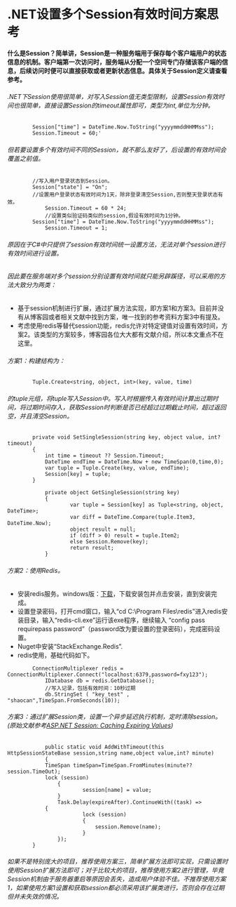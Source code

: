 # .NET设置多个Session有效时间方案思考
#### 什么是Session？简单讲，Session是一种服务端用于保存每个客户端用户的状态信息的机制。客户端第一次访问时，服务端从分配一个空间专门存储该客户端的信息，后续访问时便可以直接获取或者更新状态信息。具体关于Session定义请查看参考。

###### .NET下Session使用很简单，对写入Session值无类型限制，设置Session有效时间也很简单，直接设置Session的timeout属性即可，类型为int,单位为分钟。
```
		Session["time"] = DateTime.Now.ToString("yyyymmddHHMMss");
		Session.Timeout = 60;'
```
###### 但若要设置多个有效时间不同的Session，就不那么友好了，后设置的有效时间会覆盖之前值。
```
		//写入用户登录状态到Session。
		Session["state"] = "On";
		//设置用户登录状态有效时间为1天，除非登录清空Session,否则整天登录状态有效。
        	Session.Timeout = 60 * 24;
        	//设置类似验证码类似的session,假设有效时间为1分钟。
		Session["time"] = DateTime.Now.ToString("yyyymmddHHMMss");
       		Session.Timeout = 1;
```	
###### 原因在于C#中只提供了session有效时间统一设置方法，无法对单个session进行有效时间进行设置。

###### 因此要在服务端对多个session分别设置有效时间就只能另辟蹊径，可以采用的方法大致分为两类：
- 基于session机制进行扩展，通过扩展方法实现，即方案1和方案3。目前并没有从博客园或者相关文献中找到方案，唯一找到的参考资料方案3中有提及。
- 考虑使用redis等替代session功能，redis允许对特定键值对设置有效时间，方案2。该类型的方案较多，博客园各位大大都有文献介绍，所以本文重点不在这里。

###### 方案1：构建结构为：  
```
		Tuple.Create<string, object, int>(key, value, time)
```	
###### 的tuple元组，将tuple写入Session中。写入时根据传入有效时间计算出过期时间，将过期时间存入，获取Session时判断是否已经超过过期截止时间，超过返回空，并且清空Session。
```
		private void SetSingleSession(string key, object value, int? timeout)
		{
			int time = timeout ?? Session.Timeout;
			DateTime endTime = DateTime.Now + new TimeSpan(0,time,0);
			var tuple = Tuple.Create(key, value, endTime);
			Session[key] = tuple;
		}
		
        	private object GetSingleSession(string key)
        	{
            		var tuple = Session[key] as Tuple<string, object, DateTime>;
            		var diff = DateTime.Compare(tuple.Item3, DateTime.Now);
            		object result = null;
            		if (diff > 0) result = tuple.Item2;
            		else Session.Remove(key);
            		return result;
       		}
```	
###### 方案2：使用Redis。
- 安装redis服务。windows版：[下载](https://github.com/MicrosoftArchive/redis/releases)，下载安装包并点击安装，直到安装完成。
- 设置登录密码，打开cmd窗口，输入“cd C:\Program Files\redis”进入redis安装目录，输入“redis-cli.exe”运行该exe程序，继续输入 “config pass requirepass password”（password改为要设置的登录密码），完成密码设置。
- Nuget中安装“StackExchange.Redis”.
- redis使用，基础代码如下。
```
		ConnectionMultiplexer redis = ConnectionMultiplexer.Connect("localhost:6379,password=fxy123");
        	IDatabase db = redis.GetDatabase();
        	//写入记录，包括有效时间：10秒过期
        	db.StringSet ( "key_test" , "shaocan",TimeSpan.FromSeconds(10));
```	
###### 方案3：通过扩展Session类，设置一个异步延迟执行机制，定时清除session。(原始文献参考[ASP.NET Session: Caching Expiring Values](https://www.jitbit.com/alexblog/196-aspnet-session-caching-expiring-values/))
```
    		public static void AddWithTimeout(this HttpSessionStateBase session,string name,object value,int? minute)
    		{
			TimeSpan timeSpan=TimeSpan.FromMinutes(minute??session.TimeOut);
			lock (session)
        		{
            			session[name] = value;
        		}    
        		Task.Delay(expireAfter).ContinueWith((task) => 
			{
            			lock (session)
            			{
                			session.Remove(name);
            			}
    			});
		}
```		
######  如果不是特别庞大的项目，推荐使用方案三，简单扩展方法即可实现，只需设置时使用Session扩展方法即可；对于比较大的项目，推荐使用方案2进行管理，毕竟Session机制由于服务器重启等原因会丢失，造成用户体验不佳。不推荐使用方案1，如果使用方案1设置和获取session都必须采用该扩展类进行，否则会存在过期但并未失效的情况。
